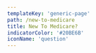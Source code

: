 ```yaml
---
templateKey: 'generic-page'
path: /new-to-medicare
title: New To Medicare?
indicatorColor: '#20BE6B'
iconName: 'question'
---
```

